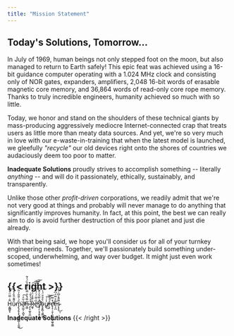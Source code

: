 ```yaml
---
title: "Mission Statement"
---
```


## Today's Solutions, Tomorrow...

In July of 1969, human beings not only stepped foot on the moon, but also managed to return to Earth safely! This epic feat was achieved using a 16-bit guidance computer operating with a 1.024 MHz clock and consisting only of NOR gates, expanders, amplifiers, 2,048 16-bit words of erasable magnetic core memory, and 36,864 words of read-only core rope memory. Thanks to truly incredible engineers, humanity achieved so much with so little.

Today, we honor and stand on the shoulders of these technical giants by mass-producing aggressively mediocre Internet-connected crap that treats users as little more than meaty data sources. And yet, we're so very much in love with our e-waste-in-training that when the latest model is launched, we gleefully *"recycle"* our old devices right onto the shores of countries we audaciously deem too poor to matter. 

**Inadequate Solutions** proudly strives to accomplish something -- literally *anything* -- and will do it passionately, ethically, sustainably, and transparently.

Unlike those other *profit-driven* corporations, we readily admit that we're not very good at things and probably will never manage to do anything that significantly improves humanity. In fact, at this point, the best we can really aim to do is avoid further destruction of this poor planet and just die already.

With that being said, we hope you'll consider us for all of your turnkey engineering needs. Together, we'll passionately build something under-scoped, underwhelming, and way over budget. It might just even work sometimes!

{{< right >}}
----------------

H̵̗̳̻͍̟͌̇̿̈̈́̄́͝ṵ̴͌̐̂̏̓͒̍̀m̴̡̢̡̱̞͙̖͕̞̰͇̺̦̞̰͚̏́͑̎̃̃̓̈͂͘͜͠ā̴̛̘̺̰̹͕̪̱̖͗̅̊̇̕͠n̶̘̻̂̿́̽̈̇̿̀̈́͛̓̏̈́̓͂͘ ̷̡̨͓͚̠͈̪̽͒̒̓͂̍R̵͚͓̀͌͒́̈́̄̽̂̈́͗͘͠͠͝ě̵̛̋̿̈́̈́̏̊̃̀̄̀̆͜͝͠s̸̡̛̟̙͕̘͓͍̞̱̳͆̓̏̅͋͐̂͊̔̚ö̴̢̱̙̳͉̮͇̣̱͛̑͋̑̈́̔͜͝u̸͇̔̍́͜͠͝r̶̖̝͑̐͂͆͝c̵̢̛̝̹͔̬̜͈͈̳͙͓͖̬̰̳̔̄̿̕̕ẹ̶̠̪͌͒̿̈́͆́͘s̴͔͓̞̿̋̄̽̆͆͑̀̊͂͜ͅ

**Inadequate Solutions**
{{< /right >}}
